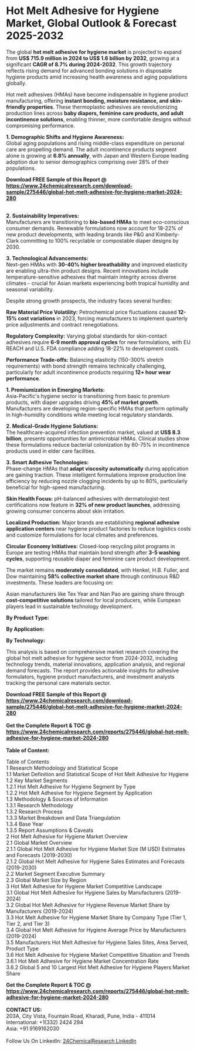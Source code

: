 <h1>Hot Melt Adhesive for Hygiene Market, Global Outlook &amp; Forecast 2025-2032</h1><p>The global <strong>hot melt adhesive for hygiene market</strong> is projected to expand from <strong>US$ 715.9 million in 2024 to US$ 1.6 billion by 2032</strong>, growing at a significant <strong>CAGR of 8.7% during 2024-2032</strong>. This growth trajectory reflects rising demand for advanced bonding solutions in disposable hygiene products amid increasing health awareness and aging populations globally.</p><p>Hot melt adhesives (HMAs) have become indispensable in hygiene product manufacturing, offering <strong>instant bonding, moisture resistance, and skin-friendly properties</strong>. These thermoplastic adhesives are revolutionizing production lines across <strong>baby diapers, feminine care products, and adult incontinence solutions</strong>, enabling thinner, more comfortable designs without compromising performance.</p><p><strong>1. Demographic Shifts and Hygiene Awareness:</strong><br>
Global aging populations and rising middle-class expenditure on personal care are propelling demand. The adult incontinence products segment alone is growing at <strong>6.8% annually</strong>, with Japan and Western Europe leading adoption due to senior demographics comprising over 28% of their populations.</p><div><b>Download FREE Sample of this Report @ 
            <a href="https://www.24chemicalresearch.com/download-sample/275446/global-hot-melt-adhesive-for-hygiene-market-2024-280">
            https://www.24chemicalresearch.com/download-sample/275446/global-hot-melt-adhesive-for-hygiene-market-2024-280</a></b></div><br><p><strong>2. Sustainability Imperatives:</strong><br>
Manufacturers are transitioning to <strong>bio-based HMAs</strong> to meet eco-conscious consumer demands. Renewable formulations now account for 18-22% of new product developments, with leading brands like P&amp;G and Kimberly-Clark committing to 100% recyclable or compostable diaper designs by 2030.</p><p><strong>3. Technological Advancements:</strong><br>
Next-gen HMAs with <strong>30-40% higher breathability</strong> and improved elasticity are enabling ultra-thin product designs. Recent innovations include temperature-sensitive adhesives that maintain integrity across diverse climates - crucial for Asian markets experiencing both tropical humidity and seasonal variability.</p><p>Despite strong growth prospects, the industry faces several hurdles:</p><p><strong>Raw Material Price Volatility:</strong> Petrochemical price fluctuations caused <strong>12-15% cost variations</strong> in 2023, forcing manufacturers to implement quarterly price adjustments and contract renegotiations.</p><p><strong>Regulatory Complexity:</strong> Varying global standards for skin-contact adhesives require <strong>6-9 month approval cycles</strong> for new formulations, with EU REACH and U.S. FDA compliance adding 18-22% to development costs.</p><p><strong>Performance Trade-offs:</strong> Balancing elasticity (150-300% stretch requirements) with bond strength remains technically challenging, particularly for adult incontinence products requiring <strong>12+ hour wear performance</strong>.</p><p><strong>1. Premiumization in Emerging Markets:</strong><br>
Asia-Pacific's hygiene sector is transitioning from basic to premium products, with diaper upgrades driving <strong>45% of market growth</strong>. Manufacturers are developing region-specific HMAs that perform optimally in high-humidity conditions while meeting local regulatory standards.</p><p><strong>2. Medical-Grade Hygiene Solutions:</strong><br>
The healthcare-acquired infection prevention market, valued at <strong>US$ 8.3 billion</strong>, presents opportunities for antimicrobial HMAs. Clinical studies show these formulations reduce bacterial colonization by 60-75% in incontinence products used in elder care facilities.</p><p><strong>3. Smart Adhesive Technologies:</strong><br>
Phase-change HMAs that <strong>adapt viscosity automatically</strong> during application are gaining traction. These intelligent formulations improve production line efficiency by reducing nozzle clogging incidents by up to 80%, particularly beneficial for high-speed manufacturing.</p><p><strong>Skin Health Focus:</strong> pH-balanced adhesives with dermatologist-test certifications now feature in <strong>32% of new product launches</strong>, addressing growing consumer concerns about skin irritation.</p><p><strong>Localized Production:</strong> Major brands are establishing <strong>regional adhesive application centers</strong> near hygiene product factories to reduce logistics costs and customize formulations for local climates and preferences.</p><p><strong>Circular Economy Initiatives:</strong> Closed-loop recycling pilot programs in Europe are testing HMAs that maintain bond strength after <strong>3-5 washing cycles</strong>, supporting reusable diaper and feminine care product development.</p><p>The market remains <strong>moderately consolidated</strong>, with Henkel, H.B. Fuller, and Dow maintaining <strong>58% collective market share</strong> through continuous R&amp;D investments. These leaders are focusing on:</p><p>Asian manufacturers like Tex Year and Nan Pao are gaining share through <strong>cost-competitive solutions</strong> tailored for local producers, while European players lead in sustainable technology development.</p><p><strong>By Product Type:</strong></p><p><strong>By Application:</strong></p><p><strong>By Technology:</strong></p><p>This analysis is based on comprehensive market research covering the global hot melt adhesive for hygiene sector from 2024-2032, including technology trends, material innovations, application analysis, and regional demand forecasts. The report provides actionable insights for adhesive formulators, hygiene product manufacturers, and investment analysts tracking the personal care materials sector.</p><div><b>Download FREE Sample of this Report @ 
            <a href="https://www.24chemicalresearch.com/download-sample/275446/global-hot-melt-adhesive-for-hygiene-market-2024-280">
            https://www.24chemicalresearch.com/download-sample/275446/global-hot-melt-adhesive-for-hygiene-market-2024-280</a></b></div><br><div><b>Get the Complete Report & TOC @ 
            <a href="https://www.24chemicalresearch.com/reports/275446/global-hot-melt-adhesive-for-hygiene-market-2024-280">
            https://www.24chemicalresearch.com/reports/275446/global-hot-melt-adhesive-for-hygiene-market-2024-280</a></b></div><br>
            <b>Table of Content:</b><p>Table of Contents<br />
1 Research Methodology and Statistical Scope<br />
1.1 Market Definition and Statistical Scope of Hot Melt Adhesive for Hygiene<br />
1.2 Key Market Segments<br />
1.2.1 Hot Melt Adhesive for Hygiene Segment by Type<br />
1.2.2 Hot Melt Adhesive for Hygiene Segment by Application<br />
1.3 Methodology & Sources of Information<br />
1.3.1 Research Methodology<br />
1.3.2 Research Process<br />
1.3.3 Market Breakdown and Data Triangulation<br />
1.3.4 Base Year<br />
1.3.5 Report Assumptions & Caveats<br />
2 Hot Melt Adhesive for Hygiene Market Overview<br />
2.1 Global Market Overview<br />
2.1.1 Global Hot Melt Adhesive for Hygiene Market Size (M USD) Estimates and Forecasts (2019-2030)<br />
2.1.2 Global Hot Melt Adhesive for Hygiene Sales Estimates and Forecasts (2019-2030)<br />
2.2 Market Segment Executive Summary<br />
2.3 Global Market Size by Region<br />
3 Hot Melt Adhesive for Hygiene Market Competitive Landscape<br />
3.1 Global Hot Melt Adhesive for Hygiene Sales by Manufacturers (2019-2024)<br />
3.2 Global Hot Melt Adhesive for Hygiene Revenue Market Share by Manufacturers (2019-2024)<br />
3.3 Hot Melt Adhesive for Hygiene Market Share by Company Type (Tier 1, Tier 2, and Tier 3)<br />
3.4 Global Hot Melt Adhesive for Hygiene Average Price by Manufacturers (2019-2024)<br />
3.5 Manufacturers Hot Melt Adhesive for Hygiene Sales Sites, Area Served, Product Type<br />
3.6 Hot Melt Adhesive for Hygiene Market Competitive Situation and Trends<br />
3.6.1 Hot Melt Adhesive for Hygiene Market Concentration Rate<br />
3.6.2 Global 5 and 10 Largest Hot Melt Adhesive for Hygiene Players Market Share </p><div><b>Get the Complete Report & TOC @ 
            <a href="https://www.24chemicalresearch.com/reports/275446/global-hot-melt-adhesive-for-hygiene-market-2024-280">
            https://www.24chemicalresearch.com/reports/275446/global-hot-melt-adhesive-for-hygiene-market-2024-280</a></b></div><br><b>CONTACT US:</b><br>
            203A, City Vista, Fountain Road, Kharadi, Pune, India - 411014<br>
            International: +1(332) 2424 294<br>
            Asia: +91 9169162030 <br><br>
            Follow Us On LinkedIn: <a href="https://www.linkedin.com/company/24chemicalresearch/">24ChemicalResearch LinkedIn</a>
